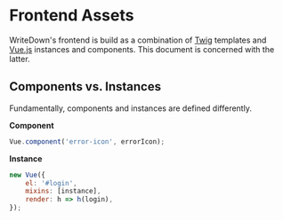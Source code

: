 # Frontend Assets
WriteDown's frontend is build as a combination of [Twig](https://twig.symfony.com)
templates and [Vue.js](https://vuejs.org) instances and components. This
document is concerned with the latter.

## Components vs. Instances
Fundamentally, components and instances are defined differently.

**Component**
``` js
Vue.component('error-icon', errorIcon);
```

**Instance**
``` js
new Vue({
    el: '#login',
    mixins: [instance],
    render: h => h(login),
});
```
